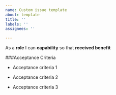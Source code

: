 ```yaml
---
name: Custom issue template
about: template
title: ''
labels: ''
assignees: ''

---
```


As a **role** I can **capability** so that **received benefit**

###Acceptance Criteria

- Acceptance criteria 1

- Acceptance criteria 2

- Acceptance criteria 3
